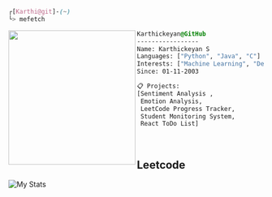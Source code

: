 
```css
┌[Karthi@git]-(~)
└> mefetch
```
 

<div style="display:block;text-align:left"><img align="left" src="https://user-images.githubusercontent.com/56447720/215329483-0f7dcda1-71a7-495a-9097-2393af297636.png" border="0" style="width:250px;height:265px">
  
  ```css
  Karthickeyan@GitHub
  -----------------
  Name: Karthickeyan S
  Languages: ["Python", "Java", "C"]
  Interests: ["Machine Learning", "Deep Learning"]  
  Since: 01-11-2003

  📋 Projects:
  [Sentiment Analysis ,
   Emotion Analysis,
   LeetCode Progress Tracker,
   Student Monitoring System,
   React ToDo List]
  ```
</div>
<br />

## Leetcode                                                                             
![My Stats](https://leetcard.jacoblin.cool/karthickeyan_s?theme=dark&font=Gruppo&ext=activity&width=700)  


